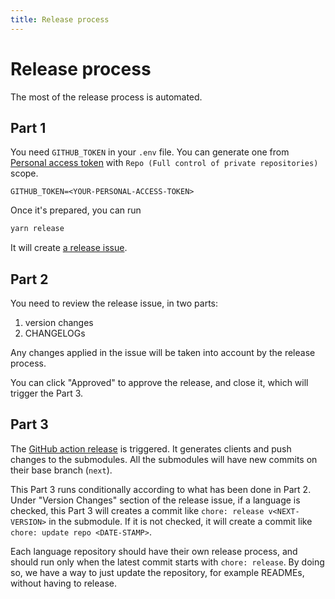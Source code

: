 ```yaml
---
title: Release process
---
```


# Release process

The most of the release process is automated.

## Part 1

You need `GITHUB_TOKEN` in your `.env` file. You can generate one from [Personal access token](https://github.com/settings/tokens/new) with `Repo (Full control of private repositories)` scope.

```
GITHUB_TOKEN=<YOUR-PERSONAL-ACCESS-TOKEN>
```

Once it's prepared, you can run

```bash
yarn release
```

It will create [a release issue](https://github.com/algolia/api-clients-automation/issues/220).

## Part 2

You need to review the release issue, in two parts:

1.  version changes
2.  CHANGELOGs

Any changes applied in the issue will be taken into account by the release process.

You can click "Approved" to approve the release, and close it, which will trigger the Part 3.

## Part 3

The [GitHub action release](https://github.com/algolia/api-clients-automation/blob/main/.github/workflows/process-release.yml) is triggered. It generates clients and push changes to the submodules. All the submodules will have new commits on their base branch (`next`).

This Part 3 runs conditionally according to what has been done in Part 2. Under "Version Changes" section of the release issue, if a language is checked, this Part 3 will creates a commit like `chore: release v<NEXT-VERSION>` in the submodule. If it is not checked, it will create a commit like `chore: update repo <DATE-STAMP>`.

Each language repository should have their own release process, and should run only when the latest commit starts with `chore: release`. By doing so, we have a way to just update the repository, for example READMEs, without having to release.
